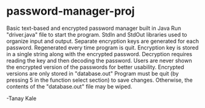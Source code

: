 # password-manager-proj
Basic text-based and encrypted password manager built in Java
Run "driver.java" file to start the program.
StdIn and StdOut libraries used to organize input and output. 
Separate encryption keys are generated for each password. Regenerated every time program is quit.
Encryption key is stored in a single string along with the encrypted password. Decryption requires reading the key and then decoding the password.
Users are never shown the encrypted version of the passwords for better usability. Encrypted versions are only stored in "database.out"
Program must be quit (by pressing 5 in the function select section) to save changes. Otherwise, the contents of the "database.out" file may be wiped.


-Tanay Kale
